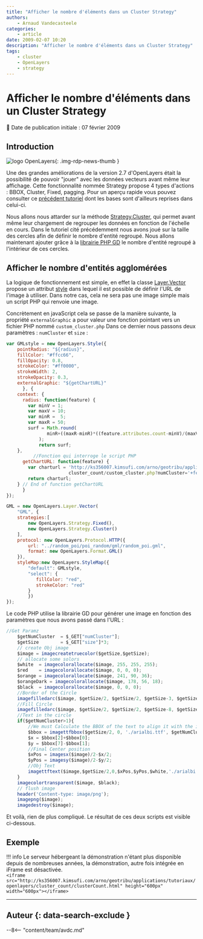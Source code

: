 ```yaml
---
title: "Afficher le nombre d'éléments dans un Cluster Strategy"
authors:
    - Arnaud Vandecasteele
categories:
    - article
date: 2009-02-07 10:20
description: "Afficher le nombre d'éléments dans un Cluster Strategy"
tags:
    - cluster
    - OpenLayers
    - strategy
---
```


# Afficher le nombre d'éléments dans un Cluster Strategy

:calendar: Date de publication initiale : 07 février 2009

## Introduction

![logo OpenLayers](https://cdn.geotribu.fr/img/logos-icones/logiciels_librairies/openlayers.png "logo OpenLayers"){: .img-rdp-news-thumb }

Une des grandes améliorations de la version 2.7 d'OpenLayers était la possibilité de pouvoir "jouer" avec les données vecteurs avant même leur affichage. Cette fonctionnalité nommée Strategy propose 4 types d'actions : BBOX, Cluster, Fixed, pagging. Pour un aperçu rapide vous pouvez consulter ce [précédent tutoriel](http://geotribu.net/node/47) dont les bases sont d'ailleurs reprises dans celui-ci.

Nous allons nous attarder sur la méthode [Strategy.Cluster](http://dev.openlayers.org/releases/OpenLayers-2.7/doc/apidocs/files/OpenLayers/Strategy/Cluster-js.html), qui permet avant même leur chargement de regrouper les données en fonction de l'échelle en cours. Dans le tutoriel cité précédemment nous avons joué sur la taille des cercles afin de définir le nombre d'entité regroupé. Nous allons maintenant ajouter grâce à la [librairie PHP GD](http://fr.php.net/gd) le nombre d'entité regroupé à l'intérieur de ces cercles.

## Afficher le nombre d'entités agglomérées

La logique de fonctionnement est simple, en effet la classe [Layer.Vector](http://dev.openlayers.org/releases/OpenLayers-2.7/doc/apidocs/files/OpenLayers/Layer/Vector-js.html) propose un attribut [style](http://dev.openlayers.org/releases/OpenLayers-2.7/doc/apidocs/files/OpenLayers/Feature/Vector-js.html#OpenLayers.Feature.Vector.style) dans lequel il est possible de définir l'URL de l'image à utiliser. Dans notre cas, cela ne sera pas une image simple mais un script PHP qui renvoie une image.

Concrètement en javaScript cela se passe de la manière suivante, la propriété `externalGraphic` a pour valeur une fonction pointant vers un fichier PHP nommé `custom_cluster.php` Dans ce dernier nous passons deux paramètres : `numCluster` et `size` :

```javascript
var GMLstyle = new OpenLayers.Style({
	pointRadius: "${radius}",
	fillColor: "#ffcc66",
	fillOpacity: 0.8,
	strokeColor: "#ff0000",
	strokeWidth: 2,
	strokeOpacity: 0.3,
	externalGraphic: "${getChartURL}"    
      }, {
	context: {
	  radius: function(feature) {   
	    var minV = 1;
	    var maxV = 10;
	    var minR =  5;
	    var maxR = 50;
	    surf = Math.round(
               minR+((maxR-minR)*((feature.attributes.count-minV)/(maxV-minV)))
            );       
            return surf;
	},
          //Fonction qui interroge le script PHP
	  getChartURL: function(feature) {							
	    var charturl = 'http://ks356007.kimsufi.com/arno/geotribu/applications/tutoriaux/openlayers/
                       cluster_count/custom_cluster.php?numCluster='+feature.attributes.count+'&size='+surf;
	    return charturl;									
	} // End of function getChartURL
      }
});

GML = new OpenLayers.Layer.Vector(
	"GML", {
	strategies:[
		new OpenLayers.Strategy.Fixed(),
		new OpenLayers.Strategy.Cluster()
	],
	protocol: new OpenLayers.Protocol.HTTP({
		url: "../random_poi/poi_random/gml/random_poi.gml",
		format: new OpenLayers.Format.GML()								
	}),
	styleMap:new OpenLayers.StyleMap({
		"default": GMLstyle,
		"select": {
		   fillColor: "red",
		   strokeColor: "red"
		}
        })
});
```

Le code PHP utilise la librairie GD pour générer une image en fonction des paramètres que nous avons passé dans l'URL :


```javascript
//Get Paramz
	$getNumCluster	= $_GET["numCluster"];
	$getSize		= $_GET["size"]*3;
	// create Obj image
	$image = imagecreatetruecolor($getSize,$getSize);
	// allocate some solors
	$white  = imagecolorallocate($image, 255, 255, 255);
	$red    = imagecolorallocate($image, 0, 0, 0);
	$orange	= imagecolorallocate($image, 241, 90, 36);
	$orangeDark	= imagecolorallocate($image, 178, 56, 18);
	$black  = imagecolorallocate($image, 0, 0, 0);
	//Border of the Circle
	imagefilledarc($image, $getSize/2, $getSize/2, $getSize-3, $getSize-3, 0, 360 , $orangeDark, IMG_ARC_PIE);
	//Fill Circle
	imagefilledarc($image, $getSize/2, $getSize/2, $getSize-8, $getSize-8, 0, 360 , $orange, IMG_ARC_PIE);
	//Text in the circle
	if($getNumCluster>1){
		//We must Calculate the BBOX of the text to align it with the img
		$bbox = imagettfbbox($getSize/2, 0, './arialbi.ttf', $getNumCluster);
		$x = $bbox[2]+$bbox[0];
		$y = $bbox[7]-$bbox[1];
		//Final Center position
		$xPos = imagesx($image)/2-$x/2;
		$yPos = imagesy($image)/2-$y/2;
		//Obj Text
		imagettftext($image,$getSize/2,0,$xPos,$yPos,$white,'./arialbi.ttf',$getNumCluster);
	}
	imagecolortransparent($image, $black);
	// flush image
	header('Content-type: image/png');
	imagepng($image);
	imagedestroy($image);
```

Et voilà, rien de plus compliqué. Le résultat de ces deux scripts est visible ci-dessous.

## Exemple

!!! info
    Le serveur hébergeant la démonstration n'étant plus disponible depuis de nombreuses années, la démonstration, autre fois intégrée en iFrame est désactivée.  
    `<iframe src="http://ks356007.kimsufi.com/arno/geotribu/applications/tutoriaux/openlayers/cluster_count/clusterCount.html" height="600px" width="600px"></iframe>`

----

## Auteur {: data-search-exclude }

--8<-- "content/team/avdc.md"
